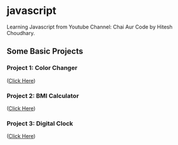 # javascript
Learning Javascript from Youtube Channel: Chai Aur Code by Hitesh Choudhary.

## Some Basic Projects 
### Project 1: Color Changer
([Click Here](https://github.com/anantyash/javascript/blob/929e6d820414f869bac66035f695a7491946a0fd/Color%20Changer/index.html))

### Project 2: BMI Calculator
([Click Here](https://github.com/anantyash/javascript/blob/3a33d05e70e2419a3c0756b1a950acb2703d5ac4/BMI%20Calculator/index.html))

### Project 3: Digital Clock
 ([Click Here](https://github.com/anantyash/javascript/blob/4ca7d768b731951ced91bfbe5c936b007df95018/Digital%20Clock/index.html))
